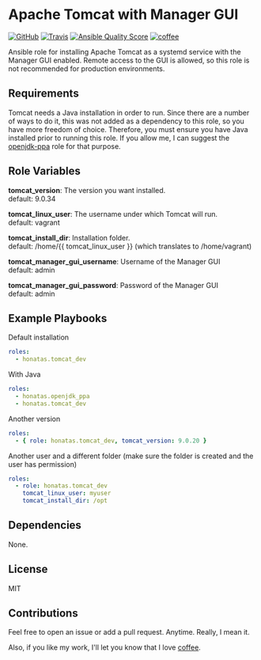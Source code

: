 Apache Tomcat with Manager GUI
==============================

[![GitHub](https://img.shields.io/github/license/honatas/ansible-role-tomcat-dev?style=plastic)](https://github.com/Honatas/ansible-role-tomcat-dev/blob/master/LICENSE)
[![Travis](https://img.shields.io/travis/honatas/ansible-role-tomcat-dev?style=plastic)](https://travis-ci.org/Honatas/ansible-role-tomcat-dev "View the build status on Travis")
[![Ansible Quality Score](https://img.shields.io/ansible/quality/48189?style=plastic)](https://galaxy.ansible.com/honatas/tomcat_dev)
[![coffee](https://img.shields.io/badge/buy%20me%20a-coffee-brown?style=plastic)](https://ko-fi.com/honatas "Buy me a coffee")


Ansible role for installing Apache Tomcat as a systemd service with the Manager GUI enabled. Remote access to the GUI is allowed, so this role is not recommended for production environments.


Requirements
------------

Tomcat needs a Java installation in order to run. Since there are a number of ways to do it, this was not added as a dependency to this role, so you have more freedom of choice. Therefore, you must ensure you have Java installed prior to running this role. If you allow me, I can suggest the [openjdk-ppa](https://galaxy.ansible.com/honatas/openjdk_ppa) role for that purpose.


Role Variables
--------------

**tomcat_version**: The version you want installed.  
default: 9.0.34  

**tomcat_linux_user**: The username under which Tomcat will run.  
default: vagrant

**tomcat_install_dir**: Installation folder.  
default: /home/{{ tomcat_linux_user }}  (which translates to /home/vagrant)  

**tomcat_manager_gui_username**: Username of the Manager GUI  
default: admin  

**tomcat_manager_gui_password**: Password of the Manager GUI  
default: admin  


Example Playbooks
-----------------

Default installation
```yaml
roles:
  - honatas.tomcat_dev
```

With Java
```yaml
roles:
  - honatas.openjdk_ppa
  - honatas.tomcat_dev
```

Another version
```yaml
roles:
  - { role: honatas.tomcat_dev, tomcat_version: 9.0.20 }
```

Another user and a different folder (make sure the folder is created and the user has permission)
```yaml
roles:
  - role: honatas.tomcat_dev
    tomcat_linux_user: myuser
    tomcat_install_dir: /opt
```

Dependencies
------------

None.


License
-------

MIT


Contributions
-------------

Feel free to open an issue or add a pull request. Anytime. Really, I mean it.  

Also, if you like my work, I'll let you know that I love [coffee](https://ko-fi.com/honatas).  
